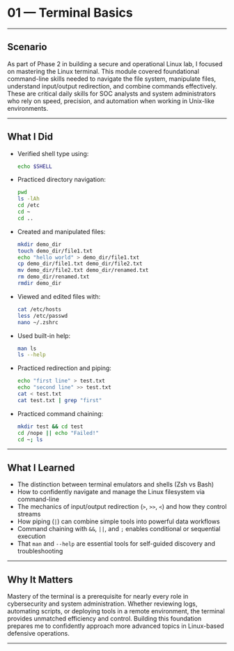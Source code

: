 # 01 — Terminal Basics

---

## Scenario

As part of Phase 2 in building a secure and operational Linux lab, I focused on mastering the Linux terminal. This module covered foundational command-line skills needed to navigate the file system, manipulate files, understand input/output redirection, and combine commands effectively. These are critical daily skills for SOC analysts and system administrators who rely on speed, precision, and automation when working in Unix-like environments.

---

## What I Did

- Verified shell type using:
  ```bash
  echo $SHELL
  ```
- Practiced directory navigation:
  ```bash
  pwd
  ls -lAh
  cd /etc
  cd ~
  cd ..
  ```
- Created and manipulated files:
  ```bash
  mkdir demo_dir
  touch demo_dir/file1.txt
  echo "hello world" > demo_dir/file1.txt
  cp demo_dir/file1.txt demo_dir/file2.txt
  mv demo_dir/file2.txt demo_dir/renamed.txt
  rm demo_dir/renamed.txt
  rmdir demo_dir
  ```
- Viewed and edited files with:
  ```bash
  cat /etc/hosts
  less /etc/passwd
  nano ~/.zshrc
  ```
- Used built-in help:
  ```bash
  man ls
  ls --help
  ```
- Practiced redirection and piping:
  ```bash
  echo "first line" > test.txt
  echo "second line" >> test.txt
  cat < test.txt
  cat test.txt | grep "first"
  ```
- Practiced command chaining:
  ```bash
  mkdir test && cd test
  cd /nope || echo "Failed!"
  cd ~; ls
  ```

---

## What I Learned

- The distinction between terminal emulators and shells (Zsh vs Bash)
- How to confidently navigate and manage the Linux filesystem via command-line
- The mechanics of input/output redirection (`>`, `>>`, `<`) and how they control streams
- How piping (`|`) can combine simple tools into powerful data workflows
- Command chaining with `&&`, `||`, and `;` enables conditional or sequential execution
- That `man` and `--help` are essential tools for self-guided discovery and troubleshooting

---

## Why It Matters

Mastery of the terminal is a prerequisite for nearly every role in cybersecurity and system administration. Whether reviewing logs, automating scripts, or deploying tools in a remote environment, the terminal provides unmatched efficiency and control. Building this foundation prepares me to confidently approach more advanced topics in Linux-based defensive operations.

---


